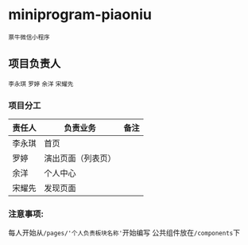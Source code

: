 # miniprogram-piaoniu
`票牛微信小程序`
## 项目负责人
`李永琪` `罗婷` `余洋` `宋耀先`
### 项目分工
| 责任人 | 负责业务           | 备注 |
| ------ | ------------------ | ---- |
| 李永琪 | 首页               |      |
| 罗婷   | 演出页面（列表页） |      |
| 余洋   | 个人中心           |      |
| 宋耀先 | 发现页面           |      |

### 注意事项:
每人开始从`/pages/'个人负责板块名称'`开始编写
公共组件放在`/components`下